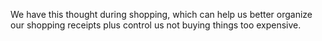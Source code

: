 We have this thought during shopping, which can help us better organize our shopping receipts plus control us not buying things too expensive. 
